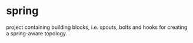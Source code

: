 # spring

project containing building blocks, i.e. spouts, bolts and hooks for creating a spring-aware topology.
